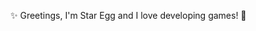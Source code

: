 ✨ Greetings, I'm Star Egg and I love developing games! 🥳

<!--
Check out this amazing screenshot from our latest project **Sky Whisper**

![Sky Whisper Bat Character](https://github.com/star-3gg/star-3gg/assets/147496446/1cf86631-8155-4f71-9504-81dead6244d9)
-->
